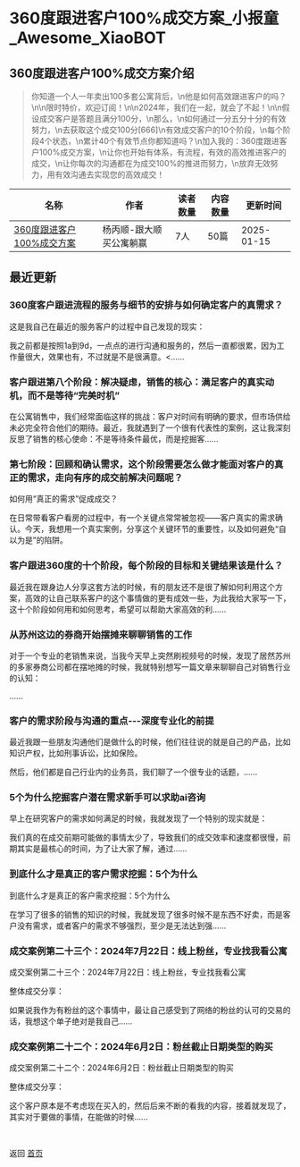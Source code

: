 # 360度跟进客户100%成交方案_小报童_Awesome_XiaoBOT

## 360度跟进客户100%成交方案介绍
> 你知道一个人一年卖出100多套公寓背后，\n他是如何高效跟进客户的吗？\n\n限时特价，欢迎订阅！\n\n2024年，我们在一起，就会了不起！\n\n假设成交客户是答题且满分100分，\n那么，\n如何通过一分五分十分的有效努力，\n去获取这个成交100分[666]\n有效成交客户的10个阶段，\n每个阶段4个状态，\n累计40个有效节点你都知道吗？\n加入我的：360度跟进客户100%成交方案，\n让你也开始有体系，有流程，有效的高效推进客户的成交，\n让你每次的沟通都在为成交100%的推进而努力，\n放弃无效努力，用有效沟通去实现您的高效成交！  
  


|名称|作者|读者数量|内容数量|更新时间|
|---|---|---|---|---|
|[360度跟进客户100%成交方案](https://xiaobot.net/p/133751?refer=0b133df9-27dc-423b-8101-639049001c13)|杨丙顺-跟大顺买公寓躺赢|7人|50篇|2025-01-15|

## 最近更新
### 360度客户跟进流程的服务与细节的安排与如何确定客户的真需求？

这是我自己在最近的服务客户的过程中自己发现的现实：

我之前都是按照1a到9d，一点点的进行沟通和服务的，然后一直都很累，因为工作量很大，效果也有，不过就是不是很满意。<......

### 客户跟进第八个阶段：解决疑虑，销售的核心：满足客户的真实动机，而不是等待“完美时机”

在公寓销售中，我们经常面临这样的挑战：客户对时间有明确的要求，但市场供给未必完全符合他们的期待。最近，我就遇到了一个很有代表性的案例，这让我深刻反思了销售的核心使命：不是等待条件最优，而是挖掘客......

### 第七阶段：回顾和确认需求，这个阶段需要怎么做才能面对客户的真正的需求，走向有序的成交前解决问题呢？

如何用“真正的需求”促成成交？

在日常带看客户看房的过程中，有一个关键点常常被忽视——客户真实的需求确认。今天，我想用一个真实案例，分享这个关键环节的重要性，以及如何避免“自以为是”的陷阱。

### 客户跟进360度的十个阶段，每个阶段的目标和关键结果该是什么？

最近我在跟身边人分享这套方法的时候，有的朋友还不是很了解如何利用这个方案，高效的让自己联系客户的这个事情做的更有成效一些，为此我给大家写一下，这十个阶段如何用和如何思考，希望可以帮助大家高效的利......

### 从苏州这边的券商开始摆摊来聊聊销售的工作

对于一个专业的老销售来说，当我今天早上突然刷视频号的时候，发现了居然苏州的多家券商公司都在摆地摊的时候，我就特别想写一篇文章来聊聊自己对销售行业的认知：

......

### 客户的需求阶段与沟通的重点---深度专业化的前提

最近我跟一些朋友沟通他们是做什么的时候，他们往往说的就是自己的产品，比如知识产权，比如刑事诉讼，比如保险。

然后，他们都是自己行业内的业务员，我们聊了一个很专业的话题，......

### 5个为什么挖掘客户潜在需求新手可以求助ai咨询

早上在研究客户的需求如何满足的时候，我就发现了一个特别的现实就是：

我们真的在成交前期可能做的事情太少了，导致我们的成交效率和速度都很慢，前期其实是最核心的时间，为了让大家了解，通过......

### 到底什么才是真正的客户需求挖掘：5个为什么

到底什么才是真正的客户需求挖掘：5个为什么

在学习了很多的销售的知识的时候，我就发现了很多时候不是东西不好卖，而是客户没有需求，或者客户的需求不够强烈，至少是无法达到强......

### 成交案例第二十三个：2024年7月22日：线上粉丝，专业找我看公寓

成交案例第二十三个：2024年7月22日：线上粉丝，专业找我看公寓

整体成交分享：

如果说我作为有粉丝的这个事情中，最让自己感受到了网络的粉丝的认可的交易的话，我想这个单子绝对是我自己......

### 成交案例第二十二个：2024年6月2日：粉丝截止日期类型的购买

成交案例第二十二个：2024年6月2日：粉丝截止日期类型的购买

整体成交分享：

这个客户原本是不考虑现在买入的，然后后来不断的看我的内容，接着就发现了，其实对于要做的事情，在能做的时候......


<a href="https://github.com/Reno9527/awesome-xiaobot" style="color: white; text-decoration: none;">awesome-xiaobot</a>

返回 [首页](../README.md)
